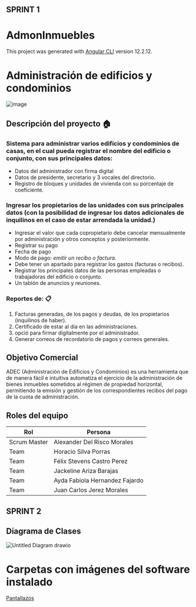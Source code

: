 ## SPRINT 1
# AdmonInmuebles

This project was generated with [Angular CLI](https://github.com/angular/angular-cli) version 12.2.12.

# Administración de edificios y condominios  
 ![image](https://user-images.githubusercontent.com/27290861/139138408-c0c9c063-ce6f-4b16-883d-cf40d2ea4f61.png)
## Descripción del proyecto 🏠
### Sistema para administrar varios edificios y condominios de casas, en el cual pueda registrar el nombre del edificio o conjunto, con sus principales datos:
* Datos del administrador con firma digital
* Datos de presidente, secretario y 3 vocales del directorio. 
* Registro de bloques y unidades de vivienda con su porcentaje de coeficiente. 
### Ingresar los propietarios de las unidades con sus principales datos (con la posibilidad de ingresar los datos adicionales de inquilinos en el caso de estar arrendada la unidad.) 
* Ingresar el valor que cada copropietario debe cancelar mensualmente por administración y otros conceptos y posteriormente. 
* Registrar su pago 
* Fecha de pago 
* Modo de pago: *emitir un recibo o factura.* 
* Debe tener un apartado para registrar los gastos (facturas o recibos).  
* Registrar los principales datos de las personas empleadas o trabajadoras del edificio o conjunto.
* Un tablón de anuncios y reuniones. 

### Reportes de: 📋
1. Facturas generadas, de los pagos y deudas, de los propietarios (inquilinos de haber).
1. Certificado de estar al día en las administraciones.
1. opció para firmar digitalmente por el administrador.
1. Generar correos de recordatorio de pagos y correos generales.

## Objetivo Comercial
ADEC (Administración de Edificios y Condominios) es una herramienta que de manera fácil e intuitiva automatiza el ejercicio de la administración de bienes inmuebles sometidos al régimen de propiedad horizontal, permitiendo la emisión y gestión de los correspondientes recibos del pago de la cuota de administración.

## Roles del equipo
| Rol |Persona  |
|--|--|
| Scrum Master | Alexander Del Risco Morales|
| Team | Horacio Silva Porras|
| Team | Félix Stevens Castro Perez|
| Team | Jackeline Ariza Barajas|
| Team | Ayda Fabiola Hernandez Fajardo|
| Team | Juan Carlos Jerez Morales|
    

## SPRINT 2


## Diagrama de Clases

![Untitled Diagram drawio](https://user-images.githubusercontent.com/93050072/140664487-c244d28a-f096-4617-a015-d75c1593a2c5.jpg)

# Carpetas con imágenes del software instalado

[Pantallazos](https://drive.google.com/drive/folders/1HcFS2ZFPNxw3KB5fGjLreIcSHvwSMMJR?usp=sharing)






